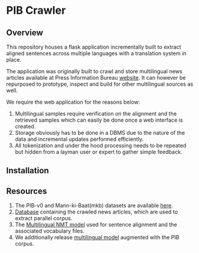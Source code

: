 # PIB Crawler

## Overview
This repository houses a flask application incrementally built to
extract aligned sentences across multiple languages with a translation
system in place.

The application was originally built to crawl and store
multilingual news articles available at Press Information Bureau
[website](http://pib.gov.in). It can however be repurposed to
prototype, inspect and build for other multilingual sources as well.

We require the web application for the reasons below:

1. Multilingual samples require verification on the alignment and the
   retrieved samples which can easily be done once a web interface is
   created.
2. Storage obviously has to be done in a DBMS due to the nature of the
   data and incremental updates performed efficiently.
3. All tokenization and under the hood processing needs to be repeated
   but hidden from a layman user or expert to gather simple feedback.

## Installation



## Resources
1. The PIB-v0 and Mann-ki-Baat(mkb) datasets are available [here](http://preon.iiit.ac.in/~jerin/resources/datasets).
2. [Database](https://iiitaphyd-my.sharepoint.com/:f:/g/personal/shashank_siripragada_alumni_iiit_ac_in/Er-14LL4gatMuE8naqGUQuMBw1QyWeLCocHijQK-eDbsCw?e=f4T3Ol) containing the crawled news articles, which are used to extract parallel corpus.
3. The [Multilingual NMT model](https://iiitaphyd-my.sharepoint.com/:f:/g/personal/shashank_siripragada_alumni_iiit_ac_in/Er-14LL4gatMuE8naqGUQuMBw1QyWeLCocHijQK-eDbsCw?e=f4T3Ol) used for sentence alignment and the associated vocabulary files.
4. We additionally release [multilingual model](https://iiitaphyd-my.sharepoint.com/:f:/g/personal/shashank_siripragada_alumni_iiit_ac_in/Er-14LL4gatMuE8naqGUQuMBw1QyWeLCocHijQK-eDbsCw?e=f4T3Ol) augmented with the PIB corpus.



